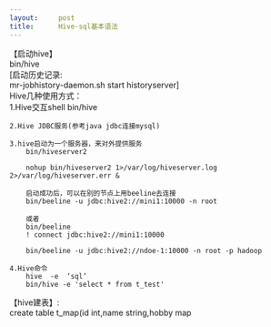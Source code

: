 ```yaml
---
layout:     post
title:      Hive-sql基本语法
---
```

<div id="article_content" class="article_content clearfix csdn-tracking-statistics" data-pid="blog" data-mod="popu_307" data-dsm="post">
								            <div id="content_views" class="markdown_views prism-atom-one-dark">
							<!-- flowchart 箭头图标 勿删 -->
							<svg xmlns="http://www.w3.org/2000/svg" style="display: none;"><path stroke-linecap="round" d="M5,0 0,2.5 5,5z" id="raphael-marker-block" style="-webkit-tap-highlight-color: rgba(0, 0, 0, 0);"></path></svg>
							<p>【启动hive】 <br>
bin/hive <br>
[启动历史记录: <br>
mr-jobhistory-daemon.sh start historyserver] <br>
Hive几种使用方式： <br>
    1.Hive交互shell      bin/hive</p>

<pre><code>2.Hive JDBC服务(参考java jdbc连接mysql)

3.hive启动为一个服务器，来对外提供服务
    bin/hiveserver2

    nohup bin/hiveserver2 1&gt;/var/log/hiveserver.log 2&gt;/var/log/hiveserver.err &amp;

    启动成功后，可以在别的节点上用beeline去连接
    bin/beeline -u jdbc:hive2://mini1:10000 -n root

    或者
    bin/beeline
    ! connect jdbc:hive2://mini1:10000

    bin/beeline -u jdbc:hive2://ndoe-1:10000 -n root -p hadoop

4.Hive命令 
    hive  -e  ‘sql’
    bin/hive -e 'select * from t_test'
</code></pre>

<p>【hive建表】: <br>
create table t_map(id int,name string,hobby map</p>            </div>
						<link href="https://csdnimg.cn/release/phoenix/mdeditor/markdown_views-9e5741c4b9.css" rel="stylesheet">
                </div>